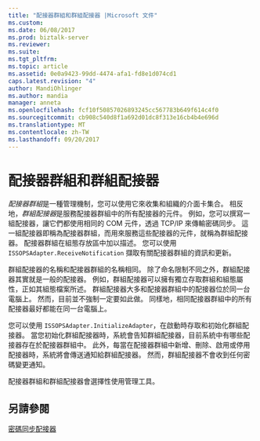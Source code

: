 ```yaml
---
title: "配接器群組和群組配接器 |Microsoft 文件"
ms.custom: 
ms.date: 06/08/2017
ms.prod: biztalk-server
ms.reviewer: 
ms.suite: 
ms.tgt_pltfrm: 
ms.topic: article
ms.assetid: 0e0a9423-99dd-4474-afa1-fd8e1d074cd1
caps.latest.revision: "4"
author: MandiOhlinger
ms.author: mandia
manager: anneta
ms.openlocfilehash: fcf10f50857026893245cc567783b649f614c4f0
ms.sourcegitcommit: cb908c540d8f1a692d01dc8f313e16cb4b4e696d
ms.translationtype: MT
ms.contentlocale: zh-TW
ms.lasthandoff: 09/20/2017
---
```

# <a name="adapter-groups-and-group-adapters"></a>配接器群組和群組配接器
*配接器群組*是一種管理機制，您可以使用它來收集和組織的介面卡集合。 相反地，*群組配接器*是服務配接器群組中的所有配接器的元件。 例如，您可以撰寫一組配接器，讓它們都使用相同的 COM 元件，透過 TCP/IP 來傳輸密碼同步。 這一組配接器即稱為配接器群組，而用來服務這些配接器的元件，就稱為群組配接器。 配接器群組在組態存放區中加以描述。 您可以使用 `ISSOPSAdapter.ReceiveNotification` 擷取有關配接器群組的資訊和更新。  
  
 群組配接器的名稱和配接器群組的名稱相同。 除了命名限制不同之外，群組配接器其實就是一般的配接器。 例如，群組配接器可以擁有獨立存取群組和組態屬性，正如其組態檔案所述。 群組配接器大多和配接器群組中的配接器位於同一台電腦上。 然而，目前並不強制一定要如此做。 同樣地，相同配接器群組中的所有配接器最好都能在同一台電腦上。  
  
 您可以使用 `ISSOPSAdapter.InitializeAdapter`，在啟動時存取和初始化群組配接器。 當您初始化群組配接器時，系統會告知群組配接器，目前系統中有哪些配接器存在於配接器群組中。 此外，每當在配接器群組中新增、刪除、啟用或停用配接器時，系統將會傳送通知給群組配接器。 然而，群組配接器不會收到任何密碼變更通知。  
  
 配接器群組和群組配接器會選擇性使用管理工具。  
  
## <a name="see-also"></a>另請參閱  
 [密碼同步配接器](../core/password-sync-adapters.md)